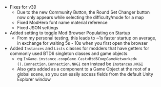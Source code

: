 - Fixes for v39
  - Due to the new Community Button, the Round Set Changer button now only appears while selecting the difficulty/mode for a map
  - Fixed ModHero font name material reference
  - Fixed JSON settings
- Added setting to toggle Mod Browser Populating on Startup
    - From my personal testing, this leads to ~1s faster startup on average, in exchange for waiting 5s - 10s when you
      first open the browser
- Added `Instances` and `Lists` classes for modders that have getters for commonly used BTD6 singleton classes and game objects
  - eg `InGame.instance.coopGame.Cast<Btd6CoopGameNetworked>().Connection.Connection.NKGI` can instead be `Instances.NKGI`
  - Also gets added as a component to a Game Object at the root of a global scene, so you can easily access fields from the default Unity Explorer window